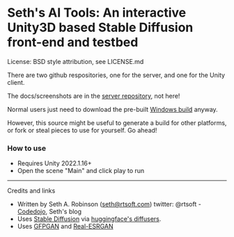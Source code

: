 
# Seth's AI Tools: An interactive Unity3D based Stable Diffusion front-end and testbed

License:  BSD style attribution, see LICENSE.md

There are two github respositories, one for the server, and one for the Unity client.

The docs/screenshots are in the [server repository](https://github.com/SethRobinson/aitools_server), not here!

Normal users just need to download the pre-built [Windows build](https://www.rtsoft.com/files/SethsAIToolsWindows.zip) anyway. 

However, this source might be useful to generate a build for other platforms, or fork or steal pieces to use for yourself.  Go ahead!

### How to use

* Requires Unity 2022.1.16+
* Open the scene "Main" and click play to run

---

Credits and links

- Written by Seth A. Robinson (seth@rtsoft.com) twitter: @rtsoft - [Codedojo](https://www.codedojo.com), Seth's blog
- Uses [Stable Diffusion](https://github.com/CompVis/stable-diffusion) via [huggingface's diffusers](https://github.com/huggingface/diffusers).
- Uses [GFPGAN](https://github.com/TencentARC/GFPGAN) and [Real-ESRGAN](https://github.com/xinntao/Real-ESRGAN)
